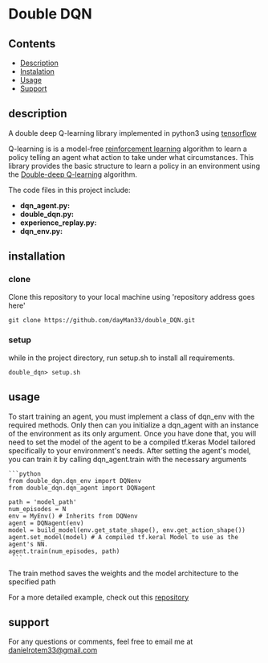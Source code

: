 Double DQN
=====

Contents
--------

* [Description](#description)
* [Instalation](#installation)
* [Usage](#usage)
* [Support](#support)

description
-----------
A double deep Q-learning library implemented in python3 using [tensorflow](https://www.tensorflow.org/)

Q-learning is is a model-free [reinforcement learning](https://en.wikipedia.org/wiki/Reinforcement_learning) algorithm 
to learn a policy telling an agent what action to take under what circumstances. 
This library provides the basic structure to learn a policy in an environment using the 
[Double-deep Q-learning](https://arxiv.org/pdf/1509.06461.pdf) algorithm.
 
The code files in this project include: 
- **dqn_agent.py:**
- **double_dqn.py:** 
- **experience_replay.py:** 
- **dqn_env.py:** 
 
installation
--------

### clone
Clone this repository to your local machine using 'repository address goes here'
            
    git clone https://github.com/dayMan33/double_DQN.git

### setup 
while in the project directory, run setup.sh to install all requirements.

    double_dqn> setup.sh

usage
-----
To start training an agent, you must implement a class of dqn_env with the required methods. Only then can you 
initialize a dqn_agent with an instance of the environment as its only argument. Once you have done that, you will need
to set the model of the agent to be a compiled tf.keras Model tailored specifically to your environment's needs. 
After setting the agent's model, you can train it by calling dqn_agent.train with the necessary arguments
  
    ```python
    from double_dqn.dqn_env import DQNenv
    from double_dqn.dqn_agent import DQNagent
    
    path = 'model_path'
    num_episodes = N
    env = MyEnv() # Inherits from DQNenv
    agent = DQNagent(env)
    model = build_model(env.get_state_shape(), env.get_action_shape())
    agent.set_model(model) # A compiled tf.keral Model to use as the agent's NN.
    agent.train(num_episodes, path)
     ```
    
The train method saves the weights and the model architecture to the specified path

For a more detailed example, check out this [repository](https://github.com/dayMan33/double_dqn_usage.git)

support
-------
For any questions or comments, feel free to email me at danielrotem33@gmail.com



